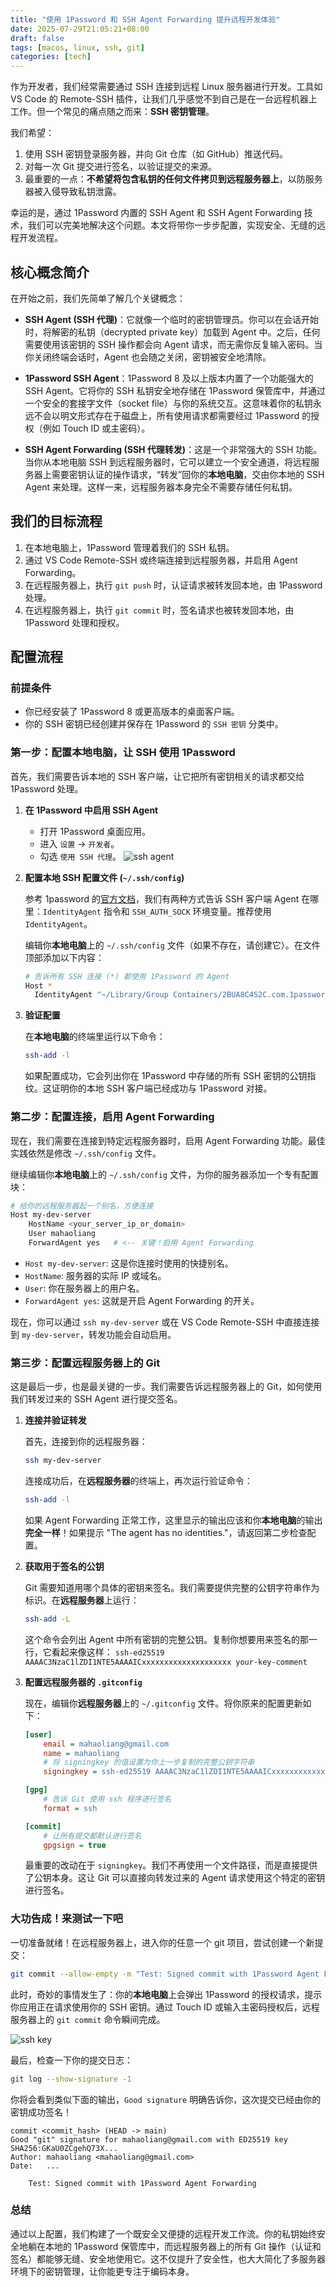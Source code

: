 ```yaml
---
title: "使用 1Password 和 SSH Agent Forwarding 提升远程开发体验"
date: 2025-07-29T21:05:21+08:00
draft: false
tags: [macos, linux, ssh, git]
categories: [tech]
---
```

作为开发者，我们经常需要通过 SSH 连接到远程 Linux 服务器进行开发。工具如 VS Code 的 Remote-SSH 插件，让我们几乎感觉不到自己是在一台远程机器上工作。但一个常见的痛点随之而来：**SSH 密钥管理**。

我们希望：
1.  使用 SSH 密钥登录服务器，并向 Git 仓库（如 GitHub）推送代码。
2.  对每一次 Git 提交进行签名，以验证提交的来源。
3.  最重要的一点：**不希望将包含私钥的任何文件拷贝到远程服务器上**，以防服务器被入侵导致私钥泄露。

幸运的是，通过 1Password 内置的 SSH Agent 和 SSH Agent Forwarding 技术，我们可以完美地解决这个问题。本文将带你一步步配置，实现安全、无缝的远程开发流程。

## 核心概念简介

在开始之前，我们先简单了解几个关键概念：

*   **SSH Agent (SSH 代理)**：它就像一个临时的密钥管理员。你可以在会话开始时，将解密的私钥（decrypted private key）加载到 Agent 中。之后，任何需要使用该密钥的 SSH 操作都会向 Agent 请求，而无需你反复输入密码。当你关闭终端会话时，Agent 也会随之关闭，密钥被安全地清除。

*   **1Password SSH Agent**：1Password 8 及以上版本内置了一个功能强大的 SSH Agent。它将你的 SSH 私钥安全地存储在 1Password 保管库中，并通过一个安全的套接字文件（socket file）与你的系统交互。这意味着你的私钥永远不会以明文形式存在于磁盘上，所有使用请求都需要经过 1Password 的授权（例如 Touch ID 或主密码）。

*   **SSH Agent Forwarding (SSH 代理转发)**：这是一个非常强大的 SSH 功能。当你从本地电脑 SSH 到远程服务器时，它可以建立一个安全通道，将远程服务器上需要密钥认证的操作请求，“转发”回你的**本地电脑**，交由你本地的 SSH Agent 来处理。这样一来，远程服务器本身完全不需要存储任何私钥。

## 我们的目标流程

1.  在本地电脑上，1Password 管理着我们的 SSH 私钥。
2.  通过 VS Code Remote-SSH 或终端连接到远程服务器，并启用 Agent Forwarding。
3.  在远程服务器上，执行 `git push` 时，认证请求被转发回本地，由 1Password 处理。
4.  在远程服务器上，执行 `git commit` 时，签名请求也被转发回本地，由 1Password 处理和授权。

## 配置流程

### 前提条件

*   你已经安装了 1Password 8 或更高版本的桌面客户端。
*   你的 SSH 密钥已经创建并保存在 1Password 的 `SSH 密钥` 分类中。

### 第一步：配置本地电脑，让 SSH 使用 1Password

首先，我们需要告诉本地的 SSH 客户端，让它把所有密钥相关的请求都交给 1Password 处理。

1.  **在 1Password 中启用 SSH Agent**
    *   打开 1Password 桌面应用。
    *   进入 `设置` -> `开发者`。
    *   勾选 `使用 SSH 代理`。
![ssh agent](https://cdn.mahaoliang.tech/2024/202507292109013.jpg)

2.  **配置本地 SSH 配置文件 (`~/.ssh/config`)**

    参考 1password 的[官方文档](https://developer.1password.com/docs/ssh/get-started/#step-4-configure-your-ssh-or-git-client)，我们有两种方式告诉 SSH 客户端 Agent 在哪里：`IdentityAgent` 指令和 `SSH_AUTH_SOCK` 环境变量。推荐使用 `IdentityAgent`。

    编辑你**本地电脑**上的 `~/.ssh/config` 文件（如果不存在，请创建它）。在文件顶部添加以下内容：

    ```sh
    # 告诉所有 SSH 连接 (*) 都使用 1Password 的 Agent
    Host *
      IdentityAgent "~/Library/Group Containers/2BUA8C4S2C.com.1password/t/agent.sock"
    ```
    
3.  **验证配置**

    在**本地电脑**的终端里运行以下命令：

    ```sh
    ssh-add -l
    ```

    如果配置成功，它会列出你在 1Password 中存储的所有 SSH 密钥的公钥指纹。这证明你的本地 SSH 客户端已经成功与 1Password 对接。

### 第二步：配置连接，启用 Agent Forwarding

现在，我们需要在连接到特定远程服务器时，启用 Agent Forwarding 功能。最佳实践依然是修改 `~/.ssh/config` 文件。

继续编辑你**本地电脑**上的 `~/.ssh/config` 文件，为你的服务器添加一个专有配置块：

```sh
# 给你的远程服务器起一个别名，方便连接
Host my-dev-server
    HostName <your_server_ip_or_domain>
    User mahaoliang
    ForwardAgent yes   # <-- 关键！启用 Agent Forwarding
```

*   `Host my-dev-server`: 这是你连接时使用的快捷别名。
*   `HostName`: 服务器的实际 IP 或域名。
*   `User`: 你在服务器上的用户名。
*   `ForwardAgent yes`: 这就是开启 Agent Forwarding 的开关。

现在，你可以通过 `ssh my-dev-server` 或在 VS Code Remote-SSH 中直接连接到 `my-dev-server`，转发功能会自动启用。

### 第三步：配置远程服务器上的 Git

这是最后一步，也是最关键的一步。我们需要告诉远程服务器上的 Git，如何使用我们转发过来的 SSH Agent 进行提交签名。

1.  **连接并验证转发**

    首先，连接到你的远程服务器：
    ```sh
    ssh my-dev-server
    ```
    连接成功后，在**远程服务器**的终端上，再次运行验证命令：
    ```sh
    ssh-add -l
    ```
    如果 Agent Forwarding 正常工作，这里显示的输出应该和你**本地电脑**的输出**完全一样**！如果提示 "The agent has no identities."，请返回第二步检查配置。

2.  **获取用于签名的公钥**

    Git 需要知道用哪个具体的密钥来签名。我们需要提供完整的公钥字符串作为标识。在**远程服务器**上运行：

    ```sh
    ssh-add -L
    ```

    这个命令会列出 Agent 中所有密钥的完整公钥。复制你想要用来签名的那一行，它看起来像这样：
    `ssh-ed25519 AAAAC3NzaC1lZDI1NTE5AAAAICxxxxxxxxxxxxxxxxxxxx your-key-comment`

3.  **配置远程服务器的 `.gitconfig`**

    现在，编辑你**远程服务器**上的 `~/.gitconfig` 文件。将你原来的配置更新如下：

    ```ini
    [user]
        email = mahaoliang@gmail.com
        name = mahaoliang
        # 将 signingkey 的值设置为你上一步复制的完整公钥字符串
        signingkey = ssh-ed25519 AAAAC3NzaC1lZDI1NTE5AAAAICxxxxxxxxxxxxxxxxxxxx your-key-comment
    
    [gpg]
        # 告诉 Git 使用 ssh 程序进行签名
        format = ssh
    
    [commit]
        # 让所有提交都默认进行签名
        gpgsign = true
    ```

    最重要的改动在于 `signingkey`。我们不再使用一个文件路径，而是直接提供了公钥本身。这让 Git 可以直接向转发过来的 Agent 请求使用这个特定的密钥进行签名。

### 大功告成！来测试一下吧

一切准备就绪！在远程服务器上，进入你的任意一个 git 项目，尝试创建一个新提交：

```sh
git commit --allow-empty -m "Test: Signed commit with 1Password Agent Forwarding"
```

此时，奇妙的事情发生了：你的**本地电脑**上会弹出 1Password 的授权请求，提示你应用正在请求使用你的 SSH 密钥。通过 Touch ID 或输入主密码授权后，远程服务器上的 `git commit` 命令瞬间完成。

![ssh key](https://cdn.mahaoliang.tech/2024/202507292112652.jpg)

最后，检查一下你的提交日志：

```sh
git log --show-signature -1
```

你将会看到类似下面的输出，`Good signature` 明确告诉你，这次提交已经由你的密钥成功签名！

```
commit <commit_hash> (HEAD -> main)
Good "git" signature for mahaoliang@gmail.com with ED25519 key SHA256:GKaU0ZCgehQ73X...
Author: mahaoliang <mahaoliang@gmail.com>
Date:   ...

    Test: Signed commit with 1Password Agent Forwarding
```

### 总结

通过以上配置，我们构建了一个既安全又便捷的远程开发工作流。你的私钥始终安全地躺在本地的 1Password 保管库中，而远程服务器上的所有 Git 操作（认证和签名）都能够无缝、安全地使用它。这不仅提升了安全性，也大大简化了多服务器环境下的密钥管理，让你能更专注于编码本身。
